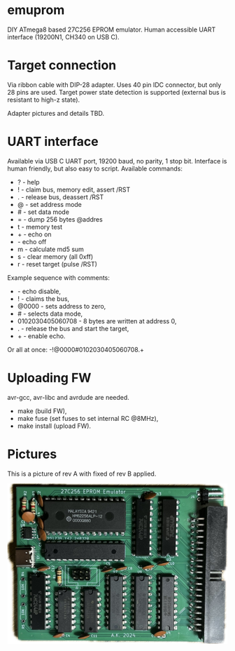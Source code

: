 # emuprom
DIY ATmega8 based 27C256 EPROM emulator. Human accessible UART interface
(19200N1, CH340 on USB C).

# Target connection

Via ribbon cable with DIP-28 adapter. Uses 40 pin IDC connector, but only 28
pins are used. Target power state detection is supported (external bus is
resistant to high-z state).

Adapter pictures and details TBD.

# UART interface

Available via USB C UART port, 19200 baud, no parity, 1 stop bit. Interface is
human friendly, but also easy to script. Available commands:

- ? - help
- ! - claim bus, memory edit, assert /RST
- . - release bus, deassert /RST
- @ - set address mode
- \# - set data mode
- = - dump 256 bytes @addres
- t - memory test
- \+ - echo on
- \- echo off
- m - calculate md5 sum
- s - clear memory (all 0xff)
- r - reset target (pulse /RST)

Example sequence with comments:
- \- echo disable,
- ! - claims the bus,
- @0000 - sets address to zero,
- \# - selects data mode,
- 0102030405060708 - 8 bytes are written at address 0,
- . - release the bus and start the target,
- \+ - enable echo.

Or all at once: -!@0000#0102030405060708.+

# Uploading FW

avr-gcc, avr-libc and avrdude are needed.

- make (build FW),
- make fuse (set fuses to set internal RC @8MHz),
- make install (upload FW).

# Pictures

This is a picture of rev A with fixed of rev B applied.

<img src="img/top.jpeg">
